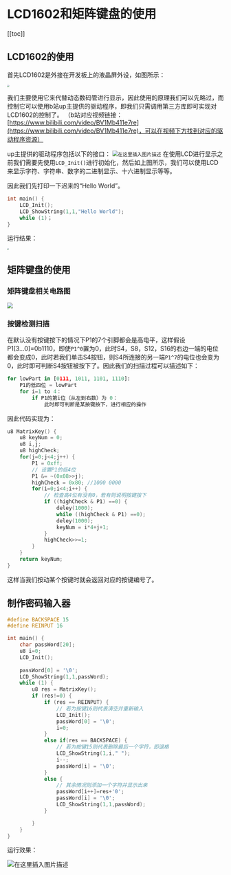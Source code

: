 # LCD1602和矩阵键盘的使用

[[toc]]
## LCD1602的使用
首先LCD1602是外接在开发板上的液晶屏外设，如图所示：

<img src="https://img-blog.csdnimg.cn/20210713133447930.png?x-oss-process=image/watermark,type_ZmFuZ3poZW5naGVpdGk,shadow_10,text_aHR0cHM6Ly9ibG9nLmNzZG4ubmV0L3dhcl8yMzM=,size_16,color_FFFFFF,t_70" style="zoom: 33%;" />

我们主要使用它来代替动态数码管进行显示，因此使用的原理我们可以先略过，而控制它可以使用b站up主提供的驱动程序，即我们只需调用第三方库即可实现对LCD1602的控制了。
（b站对应视频链接：[https://www.bilibili.com/video/BV1Mb411e7re](https://www.bilibili.com/video/BV1Mb411e7re)，可以在视频下方找到对应的驱动程序资源）

up主提供的驱动程序包括以下的接口：
<img src="https://img-blog.csdnimg.cn/20210713133831359.png?x-oss-process=image/watermark,type_ZmFuZ3poZW5naGVpdGk,shadow_10,text_aHR0cHM6Ly9ibG9nLmNzZG4ubmV0L3dhcl8yMzM=,size_16,color_FFFFFF,t_70" alt="在这里插入图片描述" style="zoom:80%;" />
在使用LCD进行显示之前我们需要先使用`LCD_Init()`进行初始化，然后如上图所示，我们可以使用LCD来显示字符、字符串、数字的二进制显示、十六进制显示等等。

因此我们先打印一下迟来的“Hello World”。
```cpp
int main() {
    LCD_Init();
    LCD_ShowString(1,1,"Hello World");
    while (1)；
}
```
运行结果：

<img src="https://img-blog.csdnimg.cn/20210713134717671.jpg?x-oss-process=image/watermark,type_ZmFuZ3poZW5naGVpdGk,shadow_10,text_aHR0cHM6Ly9ibG9nLmNzZG4ubmV0L3dhcl8yMzM=,size_16,color_FFFFFF,t_70" style="zoom: 25%;" />

## 矩阵键盘的使用

### 矩阵键盘相关电路图

<img src="https://img-blog.csdnimg.cn/2021071313485168.png?x-oss-process=image/watermark,type_ZmFuZ3poZW5naGVpdGk,shadow_10,text_aHR0cHM6Ly9ibG9nLmNzZG4ubmV0L3dhcl8yMzM=,size_16,color_FFFFFF,t_70" style="zoom:80%;" />

### 按键检测扫描
在默认没有按键按下的情况下P1的7个引脚都会是高电平，这样假设P1[3...0]=0b1110，即使`P1^0`置为0，此时S4，S8，S12，S16的右边一端的电位都会变成0，此时若我们单击S4按钮，则S4所连接的另一端`P1^7`的电位也会变为0，此时即可判断S4按钮被按下了。因此我们的扫描过程可以描述如下：

```py
for lowPart in [0111, 1011, 1101, 1110]:
	P1的低四位 = lowPart
	for i=1 to 4：
		if P1的第i位（从左到右数）为 0：
			此时即可判断是某按键按下，进行相应的操作
```
因此代码实现为：

```cpp
u8 MatrixKey() {
    u8 keyNum = 0;
    u8 i,j;
    u8 highCheck;
    for(j=0;j<4;j++) {
        P1 = 0xff;
        // 设置P1的低4位
        P1 &= ~(0x08>>j);
        highCheck = 0x80; //1000 0000
        for(i=0;i<4;i++) {
            // 检查高4位有没有0，若有则说明按键按下
            if ((highCheck & P1) ==0) {
                deley(1000);
                while ((highCheck & P1) ==0);
                deley(1000);
                keyNum = i*4+j+1;
            }
            highCheck>>=1;
        }
    }
    return keyNum;
}
```
这样当我们按动某个按键时就会返回对应的按键编号了。

## 制作密码输入器
```cpp
#define BACKSPACE 15
#define REINPUT 16

int main() {
    char passWord[20];
    u8 i=0;
    LCD_Init();
    
    passWord[0] = '\0';
    LCD_ShowString(1,1,passWord);
    while (1) {
        u8 res = MatrixKey();
        if (res!=0) {
            if (res == REINPUT) {
            	// 若为按键16则代表清空并重新输入
                LCD_Init();
                passWord[0] = '\0';
                i=0;
            }
            else if(res == BACKSPACE) {
            	// 若为按键15则代表删除最后一个字符，即退格
                LCD_ShowString(1,i," ");
                i--;
                passWord[i] = '\0';
            }
            else {
            	// 其余情况则添加一个字符并显示出来
                passWord[i++]=res+'0';
                passWord[i] = '\0';
                LCD_ShowString(1,1,passWord);
            }

        }
    }
}
```
运行效果：

<img src="https://img-blog.csdnimg.cn/20210713141124121.gif" alt="在这里插入图片描述"/>